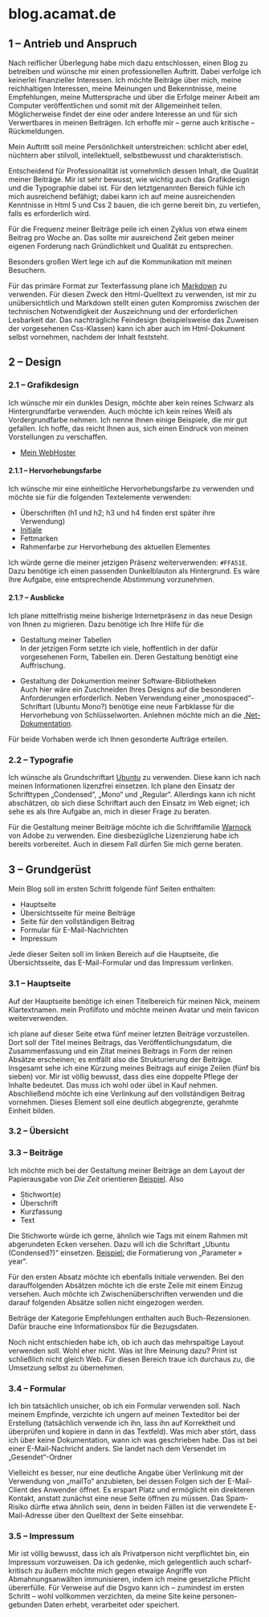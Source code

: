 # blog.acamat.de

## 1 – Antrieb und Anspruch

Nach reiflicher Überlegung habe mich dazu entschlossen, einen Blog zu betreiben und wünsche mir einen professionellen Auftritt. Dabei verfolge ich keinerlei finanzieller Interessen. Ich möchte Beiträge über mich, meine reichhaltigen Interessen, meine Meinungen und Bekenntnisse, meine Empfehlungen, meine Muttersprache und über die Erfolge meiner Arbeit am Computer veröffentlichen und somit mit der Allgemeinheit teilen. Möglicherweise findet der eine oder andere Interesse an und für sich Verwertbares in meinen Beiträgen. Ich erhoffe mir – gerne auch kritische – Rückmeldungen. 

Mein Auftritt soll meine Persönlichkeit unterstreichen: schlicht aber edel, nüchtern aber stilvoll, intellektuell, selbstbewusst und charakteristisch.  

Entscheidend für Professionalität ist vornehmlich dessen Inhalt, die Qualität meiner Beiträge. Mir ist sehr bewusst, wie wichtig auch das Grafikdesign und die Typographie dabei ist. Für den letztgenannten Bereich fühle ich mich ausreichend befähigt; dabei kann ich auf meine ausreichenden Kenntnisse in Html 5 und Css 2 bauen, die ich gerne bereit bin, zu vertiefen, falls es erforderlich wird.

Für die Frequenz meiner Beiträge peile ich einen Zyklus von etwa einem Beitrag pro Woche an. Das sollte mir ausreichend Zeit geben meiner eigenen Forderung nach Gründlichkeit und Qualität zu entsprechen.

Besonders großen Wert lege ich auf die Kommunikation mit meinen Besuchern.

Für das primäre Format zur Texterfassung plane ich [Markdown](https://de.wikipedia.org/wiki/Markdown) zu verwenden. Für diesen Zweck den Html-Quelltext zu verwenden, ist mir zu unübersichtlich und Markdown stellt einen guten Kompromiss zwischen der technischen Notwendigkeit der Auszeichnung und der erforderlichen Lesbarkeit dar. Das nachträgliche Feindesign (beispielsweise das Zuweisen der vorgesehenen Css-Klassen) kann ich aber auch im Html-Dokument selbst vornehmen, nachdem der Inhalt feststeht.

## 2 – Design

### 2.1 – Grafikdesign

Ich wünsche mir ein dunkles Design, möchte aber kein reines Schwarz als Hintergrund­farbe verwenden. Auch möchte ich kein reines Weiß als Vordergrundfarbe nehmen. Ich nenne Ihnen einige Beispiele, die mir gut gefallen. Ich hoffe, das reicht Ihnen aus, sich einen Eindruck von meinen Vorstellungen zu verschaffen.

* [Mein WebHoster](https://netbuild.net/)



 #### 2.1.1 – Hervorhebungsfarbe
 
 Ich wünsche mir eine einheitliche Hervorhebungsfarbe zu verwenden und möchte sie für die folgenden Textelemente verwenden:

 * Überschriften (h1 und h2; h3 und h4 finden erst später ihre Verwendung)
 * [Initiale](https://de.wikipedia.org/wiki/Initiale)
 * Fettmarken
 * Rahmenfarbe zur Hervorhebung des aktuellen Elementes
 
 Ich würde gerne die meiner jetzigen Präsenz weiterverwenden: `#FFA51E`. Dazu benötige ich einen passenden Dunkelblauton als Hintergrund. Es wäre Ihre Aufgabe, eine entsprechende Abstimmung vorzunehmen.

#### 2.1.? – Ausblicke

Ich plane mittelfristig meine bisherige Internetpräsenz in das neue Design von Ihnen zu migrieren. Dazu benötige ich Ihre Hilfe für die

* Gestaltung meiner Tabellen  
In der jetzigen Form setzte ich viele, hoffentlich in der dafür vorgesehenen Form, Tabellen ein. Deren Gestaltung benötigt eine Auffrischung.

* Gestaltung der Dokumention meiner Software-Bibliotheken  
Auch hier wäre ein Zuschneiden Ihres Designs auf die besonderen Anforderungen erforderlich. Neben Verwendung einer „monospaced“-Schriftart (Ubuntu Mono?) benötige eine neue Farbklasse für die Hervorhebung von Schlüsselworten. Anlehnen möchte mich an die [.Net-Dokumentation](https://learn.microsoft.com/de-de/dotnet/api/system.dateonly.-ctor?view=net-7.0#system-dateonly-ctor(system-int32-system-int32-system-int32)).

Für beide Vorhaben werde ich Ihnen gesonderte Aufträge erteilen.

### 2.2 – Typografie

Ich wünsche als Grundschriftart [Ubuntu](https://design.ubuntu.com/font) zu verwenden. Diese kann ich nach meinen In­formationen lizenzfrei einsetzen. Ich plane den Einsatz der Schrifttypen „Condensed“, „Mono“ und „Regular“. Allerdings kann ich nicht abschätzen, ob sich diese Schriftart auch den Einsatz im Web eignet; ich sehe es als Ihre Aufgabe an, mich in dieser Frage zu beraten. 

Für die Gestaltung meiner Beiträge möchte ich die Schriftfamilie [Warnock](https://www.linotype.com/de/48092/warnock-schriftfamilie.html) von Adobe zu verwenden. Eine diesbezügliche Lizenzierung habe ich bereits vorbereitet. Auch in diesem Fall dürfen Sie mich gerne beraten.

## 3 – Grundgerüst

Mein Blog soll im ersten Schritt folgende fünf Seiten enthalten:

* Hauptseite
* Übersichtsseite für meine Beiträge
* Seite für den vollständigen Beitrag
* Formular für E-Mail-Nachrichten
* Impressum

Jede dieser Seiten soll im linken Bereich auf die Hauptseite, die Übersichtsseite, das E-Mail-Formular und das Impressum verlinken.

### 3.1 – Hauptseite

Auf der Hauptseite benötige ich einen Titelbereich für meinen Nick, meinem Klar­textnamen. mein Profilfoto und möchte meinen Avatar und mein favicon weiterverwenden.

ich plane auf dieser Seite etwa fünf meiner letzten Beiträge vorzustellen. Dort soll der Titel meines Beitrags, das Veröffentlichungsdatum, die Zusammenfassung und ein Zitat meines Beitrags in Form der reinen Absätze erscheinen; es entfällt also die Strukturierung der Beiträge. Insgesamt sehe ich eine Kürzung meines Beitrags auf einige Zeilen (fünf bis sieben) vor. Mir ist völlig bewusst, dass dies eine doppelte Pflege der Inhalte bedeutet. Das muss ich wohl oder übel in Kauf nehmen. Abschließend möchte ich eine Verlinkung auf den vollständigen Beitrag vornehmen. Dieses Element soll eine deutlich abgegrenz­te, gerahmte Einheit bilden.

### 3.2 – Übersicht

### 3.3 – Beiträge

Ich möchte mich bei der Gestaltung meiner Beiträge an dem Layout der Papierausgabe von _Die Zeit_ orientieren [Beispiel](https://github.com/AcamatAcubens/Blog/blob/main/documents/DieZeit_2306.pdf). Also

* Stichwort(e)
* Überschrift
* Kurzfassung
* Text

Die Stichworte würde ich gerne, ähnlich wie Tags mit einem Rahmen mit abgerundeten Ecken versehen. Dazu will ich die Schriftart „Ubuntu (Condensed?)“ einsetzen. [Beispiel:](https://learn.microsoft.com/de-de/dotnet/api/system.dateonly.-ctor?view=net-7.0#system-dateonly-ctor(system-int32-system-int32-system-int32)) die Formatierung von „Parameter » year“.

Für den ersten Absatz möchte ich ebenfalls Initiale verwenden. Bei den darauffolgenden Absätzen möchte ich die erste Zeile mit einem Einzug versehen. Auch möchte ich Zwischenüberschriften verwenden und die darauf folgenden Absätze sollen nicht einge­zogen werden.

Beiträge der Kategorie Empfehlungen enthalten auch Buch-Rezensionen. Dafür brauche eine Informationsbox für die Bezugsdaten.

Noch nicht entschieden habe ich, ob ich auch das mehrspaltige Layout verwenden soll. Wohl eher nicht. Was ist Ihre Meinung dazu? Print ist schließlich nicht gleich Web. Für diesen Bereich traue ich durchaus zu, die Umsetzung selbst zu über­nehmen.

### 3.4 – Formular

Ich bin tatsächlich unsicher, ob ich ein Formular verwenden soll. Nach meinem Empfinde, verzichte ich ungern auf meinen Texteditor bei der Erstellung (tatsächlich verwende ich ihn, lass ihn auf Korrektheit und überprüfen und kopiere in dann in das Textfeld). Was mich aber stört, dass ich über keine Dokumentation, wann ich was geschrieben habe. Das ist bei einer E-Mail-Nachricht anders. Sie landet nach dem Versendet im „Gesendet“-Ordner

Vielleicht es besser, nur eine deutliche Angabe über Verlinkung mit der Verwendung von „mailTo“ anzubieten, bei dessen Folgen sich der E-Mail-Client des Anwender öffnet. Es erspart Platz und ermöglicht ein direkteren Kontakt, anstatt zunächst eine neue Seite öffnen zu müssen. Das Spam-Risiko dürfte etwa ähnlich sein, denn in beiden Fällen ist die verwendete E-Mail-Adresse über den Quelltext der Seite einsehbar.

### 3.5 – Impressum

Mir ist völlig bewusst, dass ich als Privatperson nicht verpflichtet bin, ein Impressum vorzu­weisen. Da ich gedenke, mich gelegentlich auch scharf-kritisch zu äußern möchte mich gegen etwaige Angriffe von Abmahnungsanwälten immunisieren, indem ich meine gesetzliche Pflicht übererfülle. Für Verweise auf die Dsgvo kann ich – zumindest im ersten Schritt – wohl vollkommen verzichten, da meine Site keine personen-gebunden Daten erhebt, verarbeitet oder speichert.
